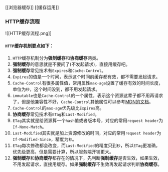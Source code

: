 [[浏览器缓存]]
[[缓存运用]]

### HTTP缓存流程
![[HTTP缓存流程.png]]

#### `HTTP`缓存机制要点如下：

1.  `HTTP`缓存机制分为**强制缓存**和**协商缓存**两类。
2.  **强制缓存**的意思就是不要问了(不发起请求)，直接用缓存吧。
3.  **强制缓存**常见技术有`Expires`和`Cache-Control`。
4.  `Expires`的值是一个时间，表示这个时间前缓存都有效，都不需要发起请求。
5.  `Cache-Control`有很多属性值，常用属性`max-age`设置了缓存有效的时间长度，单位为`秒`，这个时间没到，都不用发起请求。
6.  `immutable`也是`Cache-Control`的一个属性，表示这个资源这辈子都不用再请求了，但是他兼容性不好，`Cache-Control`其他属性可以参考[MDN的文档](https://link.segmentfault.com/?url=https%3A%2F%2Fdeveloper.mozilla.org%2Fzh-CN%2Fdocs%2FWeb%2FHTTP%2FHeaders%2FCache-Control)。
7.  `Cache-Control`的`max-age`优先级比`Expires`高。
8.  **协商缓存**常见技术有`ETag`和`Last-Modified`。
9.  `ETag`其实就是给资源算一个`hash`值或者版本号，对应的常用`request header`为`If-None-Match`。
10.  `Last-Modified`其实就是加上资源修改的时间，对应的常用`request header`为`If-Modified-Since`，精度为`秒`。
11.  `ETag`每次修改都会改变，而`Last-Modified`的精度只到`秒`，所以`ETag`更准确，优先级更高，但是需要计算，所以服务端开销更大。
12.  **强制缓存**和**协商缓存**都存在的情况下，先判断**强制缓存**是否生效，如果生效，不用发起请求，直接用缓存。如果**强制缓存**不生效再发起请求判断**协商缓存**。